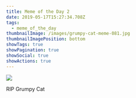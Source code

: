 ```yaml
---
title: Meme of the Day 2
date: 2019-05-17T15:27:34.708Z
tags:
  - meme_of_the_day
thumbnailImage: /images/grumpy-cat-meme-081.jpg
thumbnailImagePosition: bottom
showTags: true
showPagination: true
showSocial: true
showActions: true
---
```

![](/images/grumpy-cat-meme-081.jpg)



RIP Grumpy Cat
